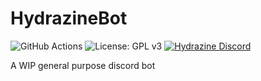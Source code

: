 # HydrazineBot
![GitHub Actions](https://github.com/HydrazineMC/HydrazineBot/actions/workflows/gradle.yml/badge.svg)
![License: GPL v3](https://img.shields.io/badge/License-GPLv3-blue.svg)
[![Hydrazine Discord](https://badgen.net/discord/members/C3x47vB2vg)](https://discord.gg/C3x47vB2vg)

A WIP general purpose discord bot
